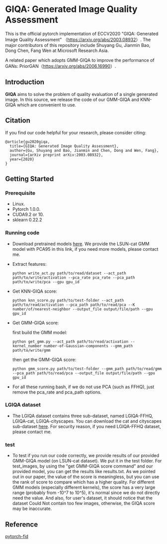 # GIQA: Generated Image Quality Assessment
This is the official pytorch implementation of ECCV2020 "GIQA: Generated Image Quality Assessment" （<https://arxiv.org/abs/2003.08932>）. The major contributors of this repository include Shuyang Gu, Jianmin Bao, Dong Chen, Fang Wen at Microsoft Research Asia.

A related paper which adopts GMM-GIQA to improve the performance of GANs: PriorGAN（<https://arxiv.org/abs/2006.16990>）.

## Introduction

**GIQA** aims to solve the problem of quality evaluation of a single generated image. In this source, we release the code of our GMM-GIQA and KNN-GIQA which are convenient to use.

## Citation
If you find our code  helpful for your research, please consider citing:
```
@article{gu2020giqa,
  title={GIQA: Generated Image Quality Assessment},
  author={Gu, Shuyang and Bao, Jianmin and Chen, Dong and Wen, Fang},
  journal={arXiv preprint arXiv:2003.08932},
  year={2020}
} 
```

## Getting Started

### Prerequisite
- Linux.
- Pytorch 1.0.0.
- CUDA9.2 or 10.
- sklearn 0.22.2

### Running code
- Download pretrained models [here](https://drive.google.com/drive/folders/17fAzhyQGXwgSJYO1PhmbnSl72FAE4VCJ?usp=sharing).  We provide the LSUN-cat GMM model with PCA95 in this link, if you need more models, please contact me.

- Extract features:

  ```
  python write_act.py path/to/read/dataset --act_path path/to/write/activation --pca_rate pca_rate --pca_path path/to/write/pca --gpu gpu_id
  ```
- Get KNN-GIQA score:

  ```
  python knn_score.py path/to/test-folder --act_path path/to/read/activation --pca_path path/to/read/pca --K number/of/nearest-neighbor --output_file output/file/path --gpu gpu_id
  ```

- Get GMM-GIQA score:

  first build the GMM model:

  ```
  python get_gmm.py --act_path path/to/read/activation --kernel_number number-of-Gaussian-components --gmm_path path/to/write/gmm
  ```

  then get the GMM-GIQA score:
  ```
  python gmm_score.py path/to/test-folder --gmm_path path/to/read/gmm --pca_path path/to/read/pca --output_file output/file/path --gpu gpu_id
  ```

- For all these running bash, if we do not use PCA (such as FFHQ), just remove the pca_rate and pca_path options.

### LGIQA dataset
- The LGIQA dataset contains three sub-dataset, named LGIQA-FFHQ, LGIQA-cat, LGIQA-cityscapes. You can download the cat and cityscapes sub-dataset [here](https://drive.google.com/drive/folders/1NHeFPdswV9lAmLtfiCppExi3oQ5lfSFH?usp=sharing). For security reason, if you need LGIQA-FFHQ dataset, please contact me. 

### test
- To test if you run our code correctly, we provide results of our provided GMM-GIQA model (on LSUN-cat dataset). We put it in the test folder. For test_images, by using the "get GMM-GIQA score command" and our provided model, you can get the results like results.txt. As we pointed out in our paper, the value of the score is meaningless, but you can use the rank of score to compare which has a higher quality. For different GMM models (especially different kernels), the score has a very large range (probably from -10^7 to 10^5), it's normal since we do not directly need the value. And also, for user's dataset, it should notice that the dataset Could Not contain too few images, otherwise, the GIQA score may be inaccurate.

## Reference

[pytorch-fid](https://github.com/mseitzer/pytorch-fid)

